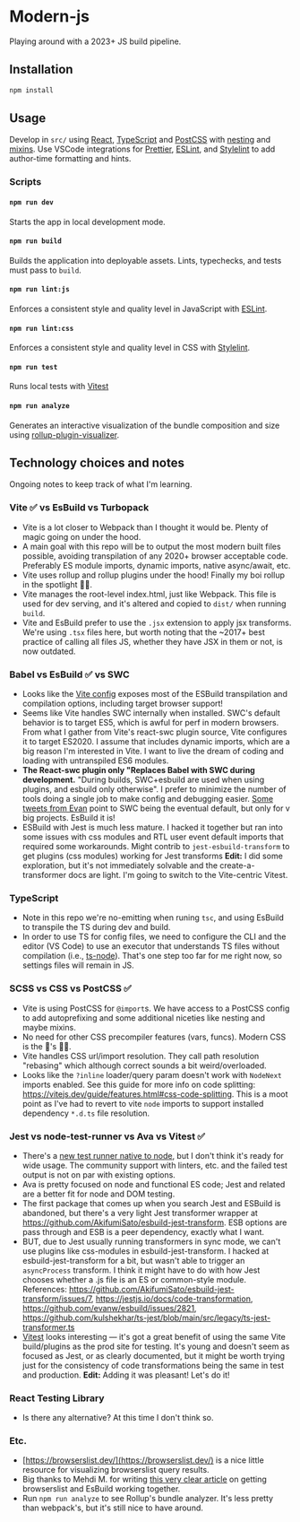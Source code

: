 # Modern-js

Playing around with a 2023+ JS build pipeline.

## Installation

```sh
npm install
```

## Usage

Develop in `src/` using [React](https://react.dev/), [TypeScript](https://www.typescriptlang.org/) and [PostCSS](https://postcss.org/) with [nesting](https://github.com/csstools/postcss-plugins/tree/main/plugins/postcss-nesting) and [mixins](https://github.com/postcss/postcss-mixins). Use VSCode integrations for [Prettier](https://marketplace.visualstudio.com/items?itemName=esbenp.prettier-vscode), [ESLint](https://marketplace.visualstudio.com/items?itemName=dbaeumer.vscode-eslint), and [Stylelint](https://marketplace.visualstudio.com/items?itemName=stylelint.vscode-stylelint) to add author-time formatting and hints.

### Scripts

#### `npm run dev`

Starts the app in local development mode.

#### `npm run build`

Builds the application into deployable assets. Lints, typechecks, and tests must pass to `build`.

#### `npm run lint:js`

Enforces a consistent style and quality level in JavaScript with [ESLint](https://eslint.org/).

#### `npm run lint:css`

Enforces a consistent style and quality level in CSS with [Stylelint](https://stylelint.io/).

#### `npm run test`

Runs local tests with [Vitest](https://vitest.dev/)

#### `npm run analyze`

Generates an interactive visualization of the bundle composition and size using [rollup-plugin-visualizer](https://github.com/btd/rollup-plugin-visualizer).

## Technology choices and notes

Ongoing notes to keep track of what I'm learning.

### Vite ✅ vs EsBuild vs Turbopack

- Vite is a lot closer to Webpack than I thought it would be. Plenty of magic going on under the hood.
- A main goal with this repo will be to output the most modern built files possible, avoiding transpilation of any 2020+ browser acceptable code. Preferably ES module imports, dynamic imports, native async/await, etc.
- Vite uses rollup and rollup plugins under the hood! Finally my boi rollup in the spotlight 🙌🏼.
- Vite manages the root-level index.html, just like Webpack. This file is used for dev serving, and it's altered and copied to `dist/` when running `build`.
- Vite and EsBuild prefer to use the `.jsx` extension to apply jsx transforms. We're using `.tsx` files here, but worth noting that the ~2017+ best practice of calling all files JS, whether they have JSX in them or not, is now outdated.

### Babel vs EsBuild ✅ vs SWC

- Looks like the [Vite config](https://vitejs.dev/config/build-options.html) exposes most of the ESBuild transpilation and compilation options, including target browser support!
- Seems like Vite handles SWC internally when installed. SWC's default behavior is to target ES5, which is awful for perf in modern browsers. From what I gather from Vite's react-swc plugin source, Vite configures it to target ES2020. I assume that includes dynamic imports, which are a big reason I'm interested in Vite. I want to live the dream of coding and loading with untranspiled ES6 modules.
- **The React-swc plugin only "Replaces Babel with SWC during development.** "During builds, SWC+esbuild are used when using plugins, and esbuild only otherwise". I prefer to minimize the number of tools doing a single job to make config and debugging easier. [Some tweets from Evan](https://twitter.com/youyuxi/status/1586042491739860993) point to SWC being the eventual default, but only for v big projects. EsBuild it is!
- ESBuild with Jest is much less mature. I hacked it together but ran into some issues with css modules and RTL user event default imports that required some workarounds. Might contrib to `jest-esbuild-transform` to get plugins (css modules) working for Jest transforms **Edit:** I did some exploration, but it's not immediately solvable and the create-a-transformer docs are light. I'm going to switch to the Vite-centric Vitest.

### TypeScript

- Note in this repo we're no-emitting when runing `tsc`, and using EsBuild to transpile the TS during dev and build.
- In order to use TS for config files, we need to configure the CLI and the editor (VS Code) to use an executor that understands TS files without compilation (i.e., [ts-node](https://github.com/TypeStrong/ts-node)). That's one step too far for me right now, so settings files will remain in JS.

### SCSS vs CSS vs PostCSS ✅

- Vite is using PostCSS for `@import`s. We have access to a PostCSS config to add autoprefixing and some additional niceties like nesting and maybe mixins.
- No need for other CSS precompiler features (vars, funcs). Modern CSS is the 🐝's 🦵🏼.
- Vite handles CSS url/import resolution. They call path resolution "rebasing" which although correct sounds a bit weird/overloaded.
- Looks like the `?inline` loader/query param doesn't work with `NodeNext` imports enabled. See this guide for more info on code splitting: https://vitejs.dev/guide/features.html#css-code-splitting. This is a moot point as I've had to revert to vite `node` imports to support installed dependency `*.d.ts` file resolution.

### Jest vs node-test-runner vs Ava vs Vitest ✅

- There's a [new test runner native to node](https://glebbahmutov.com/blog/trying-node-test-runner/), but I don't think it's ready for wide usage. The community support with linters, etc. and the failed test output is not on par with existing options.
- Ava is pretty focused on node and functional ES code; Jest and related are a better fit for node and DOM testing.
- The first package that comes up when you search Jest and ESBuild is abandoned, but there's a very light Jest transformer wrapper at https://github.com/AkifumiSato/esbuild-jest-transform. ESB options are pass through and ESB is a peer dependency, exactly what I want.
- BUT, due to Jest usually running transformers in sync mode, we can't use plugins like css-modules in esbuild-jest-transform. I hacked at esbuild-jest-transform for a bit, but wasn't able to trigger an `asyncProcess` transform. I think it might have to do with how Jest chooses whether a .js file is an ES or common-style module. References: https://github.com/AkifumiSato/esbuild-jest-transform/issues/7, https://jestjs.io/docs/code-transformation, https://github.com/evanw/esbuild/issues/2821, https://github.com/kulshekhar/ts-jest/blob/main/src/legacy/ts-jest-transformer.ts
- [Vitest](https://vitest.dev/) looks interesting — it's got a great benefit of using the same Vite build/plugins as the prod site for testing. It's young and doesn't seem as focused as Jest, or as clearly documented, but it might be worth trying just for the consistency of code transformations being the same in test and production. **Edit:** Adding it was pleasant! Let's do it!

### React Testing Library

- Is there any alternative? At this time I don't think so.

### Etc.

- [https://browserslist.dev/](https://browserslist.dev/) is a nice little resource for visualizing browserslist query results.
- Big thanks to Mehdi M. for writing [this very clear article](https://dev.to/meduzen/when-vite-ignores-your-browserslist-configuration-3hoe) on getting browserslist and EsBuild working together.
- Run `npm run analyze` to see Rollup's bundle analyzer. It's less pretty than webpack's, but it's still nice to have around.
